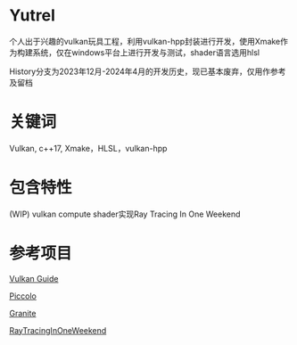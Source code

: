 # Yutrel

个人出于兴趣的vulkan玩具工程，利用vulkan-hpp封装进行开发，使用Xmake作为构建系统，仅在windows平台上进行开发与测试，shader语言选用hlsl

History分支为2023年12月-2024年4月的开发历史，现已基本废弃，仅用作参考及留档

# 关键词

Vulkan, c++17, Xmake，HLSL，vulkan-hpp

# 包含特性

(WIP) vulkan compute shader实现Ray Tracing In One Weekend

# 参考项目

[Vulkan Guide](https://github.com/vblanco20-1/vulkan-guide)

[Piccolo](https://github.com/BoomingTech/Piccolo)

[Granite](https://github.com/Themaister/Granite)

[RayTracingInOneWeekend](https://github.com/RayTracing/raytracing.github.io)